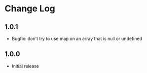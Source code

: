 # Change Log

## 1.0.1

- Bugfix: don't try to use map on an array that is null or undefined

## 1.0.0

- Initial release

